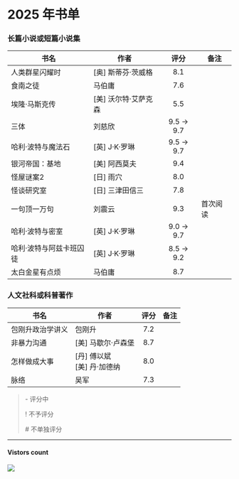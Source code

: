 # 2025 年书单

### 长篇小说或短篇小说集
| 书名 | 作者 | 评分 | 备注 |
| --- | --- | :---: | --- |
| 人类群星闪耀时 | [奥] 斯蒂芬·茨威格 | 8.1 | |
| 食南之徒 | 马伯庸 | 7.6 | |
| 埃隆·马斯克传 | [美] 沃尔特·艾萨克森 | 5.5 | |
| 三体 | 刘慈欣 | 9.5 -> 9.7 | |
| 哈利·波特与魔法石 | [英] J·K·罗琳 | 9.5 -> 9.7 | |
| 银河帝国：基地 | [美] 阿西莫夫 | 9.4 | |
| 怪屋谜案2 | [日] 雨穴 | 8.0 | |
| 怪谈研究室 | [日] 三津田信三 | 7.8 | |
| 一句顶一万句 | 刘震云 | 9.3 | 首次阅读 |
| 哈利·波特与密室 | [英] J·K·罗琳 | 9.0 -> 9.7 | |
| 哈利·波特与阿兹卡班囚徒 | [英] J·K·罗琳 | 8.5 -> 9.2 | |
| 太白金星有点烦 | 马伯庸 | 8.7 | |


### 人文社科或科普著作
| 书名 | 作者 | 评分 | 备注 |
| --- | --- | :---: | --- |
| 包刚升政治学讲义 | 包刚升 | 7.2 | |
| 非暴力沟通 | [美] 马歇尔·卢森堡 | 8.7 | |
| 怎样做成大事 | [丹] 傅以斌<br />[美] 丹·加德纳 | 8.0 | |
| 脉络 | 吴军 | 7.3 | |


> 
> \- 评分中
> 
> \! 不予评分
>
> \# 不单独评分

-------------
#### Vistors count
<img src="https://profile-counter.glitch.me/chuxiaonan/count.svg" />
